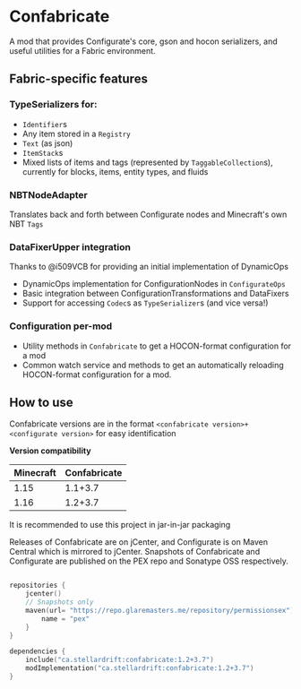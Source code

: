 # Confabricate

A mod that provides Configurate's core, gson and hocon serializers, and useful utilities for a Fabric environment.

## Fabric-specific features

### TypeSerializers for:

- `Identifier`s
- Any item stored in a `Registry`
- `Text` (as json)
- `ItemStack`s
- Mixed lists of items and tags (represented by `TaggableCollection`s), currently for blocks, items, entity types, and fluids

### NBTNodeAdapter

Translates back and forth between Configurate nodes and Minecraft's own NBT `Tags`

### DataFixerUpper integration

Thanks to @i509VCB for providing an initial implementation of DynamicOps

- DynamicOps implementation for ConfigurationNodes in `ConfigurateOps`
- Basic integration between ConfigurationTransformations and DataFixers
- Support for accessing `Codec`s as `TypeSerializer`s (and vice versa!)

### Configuration per-mod

- Utility methods in `Confabricate` to get a HOCON-format configuration for a mod
- Common watch service and methods to get an automatically reloading HOCON-format configuration for a mod.

## How to use

Confabricate versions are in the format `<confabricate version>+<configurate version>` for easy identification

**Version compatibility**

Minecraft | Confabricate
--------- | ------------------
1.15      | 1.1+3.7
1.16      | 1.2+3.7

It is recommended to use this project in jar-in-jar packaging

Releases of Confabricate are on jCenter, and Configurate is on Maven Central which is mirrored to jCenter. Snapshots of Confabricate and Configurate are published on the PEX repo and Sonatype OSS respectively.

```kotlin

repositories {
    jcenter()
    // Snapshots only
    maven(url= "https://repo.glaremasters.me/repository/permissionsex") {
        name = "pex"
    }
}

dependencies {
    include("ca.stellardrift:confabricate:1.2+3.7")
    modImplementation("ca.stellardrift:confabricate:1.2+3.7")
}
```

